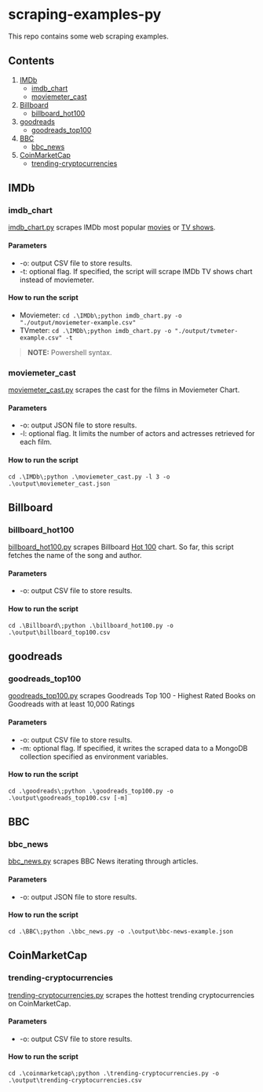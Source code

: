 # scraping-examples-py

This repo contains some web scraping examples.

## Contents

1. [IMDb](#imdb)
    - [imdb_chart](#imdb_chart)
    - [moviemeter_cast](#moviemeter_cast)
2. [Billboard](#billboard)
    - [billboard_hot100](#billboard_hot100)
3. [goodreads](#goodreads)
    - [goodreads_top100](#goodreads_top100)
4. [BBC](#BBC)
    - [bbc_news](#bbc_news)
5. [CoinMarketCap](#CoinMarketCap)
    - [trending-cryptocurrencies](#trending-cryptocurrencies)

## IMDb

### imdb_chart

[imdb_chart.py](https://github.com/angelagonzalezp/scraping-examples-py/blob/main/IMDb/imdb_chart.py) scrapes IMDb most popular [movies](https://www.imdb.com/chart/moviemeter/) or [TV shows](https://www.imdb.com/chart/tvmeter/).

#### Parameters

* -o: output CSV file to store results.
* -t: optional flag. If specified, the script will scrape IMDb TV shows chart instead of moviemeter.

#### How to run the script
* Moviemeter: `cd .\IMDb\;python imdb_chart.py -o "./output/moviemeter-example.csv"`
* TVmeter: `cd .\IMDb\;python imdb_chart.py -o "./output/tvmeter-example.csv" -t`

> **NOTE:**  Powershell syntax.

### moviemeter_cast

[moviemeter_cast.py](https://github.com/angelagonzalezp/scraping-examples-py/blob/main/IMDb/moviemeter_cast.py) scrapes the cast for the films in Moviemeter Chart.

#### Parameters

* -o: output JSON file to store results.
* -l: optional flag. It limits the number of actors and actresses retrieved for each film.

#### How to run the script
`cd .\IMDb\;python .\moviemeter_cast.py -l 3 -o .\output\moviemeter_cast.json`

## Billboard

### billboard_hot100

[billboard_hot100.py](https://github.com/angelagonzalezp/scraping-examples-py/blob/main/Billboard/billboard_hot100.py) scrapes Billboard [Hot 100](https://www.billboard.com/charts/hot-100/) chart. So far, this script fetches the name of the song and author.

#### Parameters

* -o: output CSV file to store results.

#### How to run the script
`cd .\Billboard\;python .\billboard_hot100.py -o .\output\billboard_top100.csv`

## goodreads

### goodreads_top100
[goodreads_top100.py](https://github.com/angelagonzalezp/scraping-examples-py/blob/main/goodreads/goodreads_top100.py) scrapes Goodreads Top 100 - Highest Rated Books on Goodreads with at least 10,000 Ratings

#### Parameters

* -o: output CSV file to store results.
* -m: optional flag. If specified, it writes the scraped data to a MongoDB collection specified as environment variables.

#### How to run the script
`cd .\goodreads\;python .\goodreads_top100.py -o .\output\goodreads_top100.csv [-m]`

## BBC

### bbc_news
[bbc_news.py](https://github.com/angelagonzalezp/scraping-examples-py/blob/main/BBC/bbc_news.py) scrapes BBC News iterating through articles.

#### Parameters

* -o: output JSON file to store results.

#### How to run the script
`cd .\BBC\;python .\bbc_news.py -o .\output\bbc-news-example.json`

## CoinMarketCap

### trending-cryptocurrencies
[trending-cryptocurrencies.py](https://github.com/angelagonzalezp/scraping-examples-py/blob/main/coinmarketcap/trending-cryptocurrencies.py) scrapes the hottest trending cryptocurrencies on CoinMarketCap.

#### Parameters

* -o: output CSV file to store results.

#### How to run the script
`cd .\coinmarketcap\;python .\trending-cryptocurrencies.py -o .\output\trending-cryptocurrencies.csv`